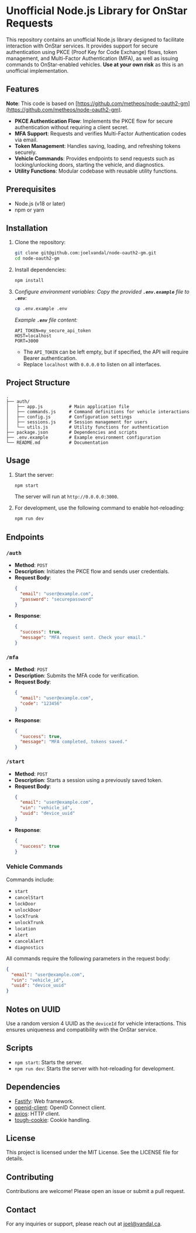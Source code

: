 # Unofficial Node.js Library for OnStar Requests

This repository contains an unofficial Node.js library designed to facilitate interaction with OnStar services. It provides support for secure authentication using PKCE (Proof Key for Code Exchange) flows, token management, and Multi-Factor Authentication (MFA), as well as issuing commands to OnStar-enabled vehicles. **Use at your own risk** as this is an unofficial implementation.

## Features

**Note**: This code is based on [https://github.com/metheos/node-oauth2-gm](https://github.com/metheos/node-oauth2-gm).

- **PKCE Authentication Flow**: Implements the PKCE flow for secure authentication without requiring a client secret.
- **MFA Support**: Requests and verifies Multi-Factor Authentication codes via email.
- **Token Management**: Handles saving, loading, and refreshing tokens securely.
- **Vehicle Commands**: Provides endpoints to send requests such as locking/unlocking doors, starting the vehicle, and diagnostics.
- **Utility Functions**: Modular codebase with reusable utility functions.

## Prerequisites

- Node.js (v18 or later)
- npm or yarn

## Installation

1. Clone the repository:

   ```bash
   git clone git@github.com:joelvandal/node-oauth2-gm.git
   cd node-oauth2-gm
   ```

2. Install dependencies:

   ```bash
   npm install
   ```

3. C*onfigure environment variables:
   Copy the provided **`.env.example`** file to **`.env`**:*

   ```bash
   cp .env.example .env
   ```

   *Example **`.env`** file content:*

   ```env
   API_TOKEN=my_secure_api_token
   HOST=localhost
   PORT=3000
   ```

   - The `API_TOKEN` can be left empty, but if specified, the API will require Bearer authentication.
   - Replace `localhost` with `0.0.0.0` to listen on all interfaces.

## Project Structure

```
.
├── auth/
│   ├── app.js          # Main application file
│   ├── commands.js     # Command definitions for vehicle interactions
│   ├── config.js       # Configuration settings
│   ├── sessions.js     # Session management for users
│   └── utils.js        # Utility functions for authentication
├── package.json        # Dependencies and scripts
├── .env.example        # Example environment configuration
└── README.md           # Documentation
```

## Usage

1. Start the server:

   ```bash
   npm start
   ```

   The server will run at `http://0.0.0.0:3000`.

2. For development, use the following command to enable hot-reloading:

   ```bash
   npm run dev
   ```

## Endpoints

### `/auth`

- **Method**: `POST`
- **Description**: Initiates the PKCE flow and sends user credentials.
- **Request Body**:
  ```json
  {
    "email": "user@example.com",
    "password": "securepassword"
  }
  ```
- **Response**:
  ```json
  {
    "success": true,
    "message": "MFA request sent. Check your email."
  }
  ```

### `/mfa`

- **Method**: `POST`
- **Description**: Submits the MFA code for verification.
- **Request Body**:
  ```json
  {
    "email": "user@example.com",
    "code": "123456"
  }
  ```
- **Response**:
  ```json
  {
    "success": true,
    "message": "MFA completed, tokens saved."
  }
  ```

### `/start`

- **Method**: `POST`
- **Description**: Starts a session using a previously saved token.
- **Request Body**:
  ```json
  {
    "email": "user@example.com",
    "vin": "vehicle_id",
    "uuid": "device_uuid"
  }
  ```
- **Response**:
  ```json
  {
    "success": true
  }
  ```

### Vehicle Commands

Commands include:

- `start`
- `cancelStart`
- `lockDoor`
- `unlockDoor`
- `lockTrunk`
- `unlockTrunk`
- `location`
- `alert`
- `cancelAlert`
- `diagnostics`

All commands require the following parameters in the request body:

```json
{
  "email": "user@example.com",
  "vin": "vehicle_id",
  "uuid": "device_uuid"
}
```

## Notes on UUID

Use a random version 4 UUID as the `deviceId` for vehicle interactions. This ensures uniqueness and compatibility with the OnStar service.

## Scripts

- `npm start`: Starts the server.
- `npm run dev`: Starts the server with hot-reloading for development.

## Dependencies

- [Fastify](https://www.fastify.io/): Web framework.
- [openid-client](https://github.com/panva/node-openid-client): OpenID Connect client.
- [axios](https://github.com/axios/axios): HTTP client.
- [tough-cookie](https://github.com/salesforce/tough-cookie): Cookie handling.

## License

This project is licensed under the MIT License. See the LICENSE file for details.

## Contributing

Contributions are welcome! Please open an issue or submit a pull request.

## Contact

For any inquiries or support, please reach out at [joel@vandal.ca](mailto\:joel@vandal.ca).

